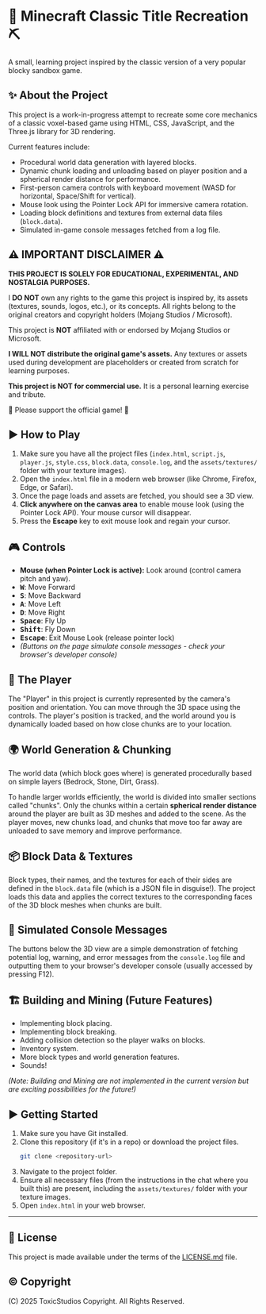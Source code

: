 # 🧱 Minecraft Classic Title Recreation ⛏️

A small, learning project inspired by the classic version of a very popular blocky sandbox game.

## ✨ About the Project

This project is a work-in-progress attempt to recreate some core mechanics of a classic voxel-based game using HTML, CSS, JavaScript, and the Three.js library for 3D rendering.

Current features include:

* Procedural world data generation with layered blocks.
* Dynamic chunk loading and unloading based on player position and a spherical render distance for performance.
* First-person camera controls with keyboard movement (WASD for horizontal, Space/Shift for vertical).
* Mouse look using the Pointer Lock API for immersive camera rotation.
* Loading block definitions and textures from external data files (`block.data`).
* Simulated in-game console messages fetched from a log file.

## ⚠️ IMPORTANT DISCLAIMER ⚠️

**THIS PROJECT IS SOLELY FOR EDUCATIONAL, EXPERIMENTAL, AND NOSTALGIA PURPOSES.**

I **DO NOT** own any rights to the game this project is inspired by, its assets (textures, sounds, logos, etc.), or its concepts. All rights belong to the original creators and copyright holders (Mojang Studios / Microsoft).

This project is **NOT** affiliated with or endorsed by Mojang Studios or Microsoft.

**I WILL NOT distribute the original game's assets.** Any textures or assets used during development are placeholders or created from scratch for learning purposes.

**This project is NOT for commercial use.** It is a personal learning exercise and tribute.

🙏 Please support the official game! 🙏

## ▶️ How to Play

1.  Make sure you have all the project files (`index.html`, `script.js`, `player.js`, `style.css`, `block.data`, `console.log`, and the `assets/textures/` folder with your texture images).
2.  Open the `index.html` file in a modern web browser (like Chrome, Firefox, Edge, or Safari).
3.  Once the page loads and assets are fetched, you should see a 3D view.
4.  **Click anywhere on the canvas area** to enable mouse look (using the Pointer Lock API). Your mouse cursor will disappear.
5.  Press the **Escape** key to exit mouse look and regain your cursor.

## 🎮 Controls

* **Mouse (when Pointer Lock is active):** Look around (control camera pitch and yaw).
* **<kbd>W</kbd>**: Move Forward
* **<kbd>S</kbd>**: Move Backward
* **<kbd>A</kbd>**: Move Left
* **<kbd>D</kbd>**: Move Right
* **<kbd>Space</kbd>**: Fly Up
* **<kbd>Shift</kbd>**: Fly Down
* **<kbd>Escape</kbd>**: Exit Mouse Look (release pointer lock)
* *(Buttons on the page simulate console messages - check your browser's developer console)*

## 🚶 The Player

The "Player" in this project is currently represented by the camera's position and orientation. You can move through the 3D space using the controls. The player's position is tracked, and the world around you is dynamically loaded based on how close chunks are to your location.

## 🌍 World Generation & Chunking

The world data (which block goes where) is generated procedurally based on simple layers (Bedrock, Stone, Dirt, Grass).

To handle larger worlds efficiently, the world is divided into smaller sections called "chunks". Only the chunks within a certain **spherical render distance** around the player are built as 3D meshes and added to the scene. As the player moves, new chunks load, and chunks that move too far away are unloaded to save memory and improve performance.

## 📦 Block Data & Textures

Block types, their names, and the textures for each of their sides are defined in the `block.data` file (which is a JSON file in disguise!). The project loads this data and applies the correct textures to the corresponding faces of the 3D block meshes when chunks are built.

## 📜 Simulated Console Messages

The buttons below the 3D view are a simple demonstration of fetching potential log, warning, and error messages from the `console.log` file and outputting them to your browser's developer console (usually accessed by pressing F12).

## 🏗️ Building and Mining (Future Features)

* Implementing block placing.
* Implementing block breaking.
* Adding collision detection so the player walks on blocks.
* Inventory system.
* More block types and world generation features.
* Sounds!

*(Note: Building and Mining are not implemented in the current version but are exciting possibilities for the future!)*

## ▶️ Getting Started

1.  Make sure you have Git installed.
2.  Clone this repository (if it's in a repo) or download the project files.
    ```bash
    git clone <repository-url>
    ```
3.  Navigate to the project folder.
4.  Ensure all necessary files (from the instructions in the chat where you built this) are present, including the `assets/textures/` folder with your texture images.
5.  Open `index.html` in your web browser.

---

## 📝 License

This project is made available under the terms of the [LICENSE.md](LICENSE.md) file.

## © Copyright

(C) 2025 ToxicStudios Copyright. All Rights Reserved.